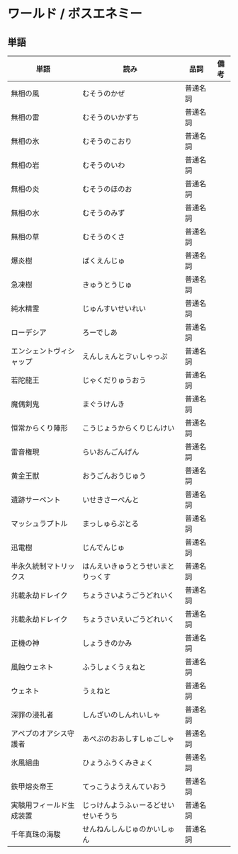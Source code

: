 # ワールド / ボスエネミー

## 単語

|単語|読み|品詞|備考|
|---|---|---|---|
|無相の風|むそうのかぜ|普通名詞||
|無相の雷|むそうのいかずち|普通名詞||
|無相の氷|むそうのこおり|普通名詞||
|無相の岩|むそうのいわ|普通名詞||
|無相の炎|むそうのほのお|普通名詞||
|無相の水|むそうのみず|普通名詞||
|無相の草|むそうのくさ|普通名詞||
|爆炎樹|ばくえんじゅ|普通名詞||
|急凍樹|きゅうとうじゅ|普通名詞||
|純水精霊|じゅんすいせいれい|普通名詞||
|ローデシア|ろーでしあ|普通名詞||
|エンシェントヴィシャップ|えんしぇんとゔぃしゃっぷ|普通名詞||
|若陀龍王|じゃくだりゅうおう|普通名詞||
|魔偶剣鬼|まぐうけんき|普通名詞||
|恒常からくり陣形|こうじょうからくりじんけい|普通名詞||
|雷音権現|らいおんごんげん|普通名詞||
|黄金王獣|おうごんおうじゅう|普通名詞||
|遺跡サーペント|いせきさーぺんと|普通名詞||
|マッシュラプトル|まっしゅらぷとる|普通名詞||
|迅電樹|じんでんじゅ|普通名詞||
|半永久統制マトリックス|はんえいきゅうとうせいまとりっくす|普通名詞||
|兆載永劫ドレイク|ちょうさいようごうどれいく|普通名詞||
|兆載永劫ドレイク|ちょうさいえいごうどれいく|普通名詞||
|正機の神|しょうきのかみ|普通名詞||
|風蝕ウェネト|ふうしょくうぇねと|普通名詞||
|ウェネト|うぇねと|普通名詞||
|深罪の浸礼者|しんざいのしんれいしゃ|普通名詞||
|アペプのオアシス守護者|あぺぷのおあしすしゅごしゃ|普通名詞||
|氷風組曲|ひょうふうくみきょく|普通名詞||
|鉄甲熔炎帝王|てっこうようえんていおう|普通名詞||
|実験用フィールド生成装置|じっけんようふぃーるどせいせいそうち|普通名詞||
|千年真珠の海駿|せんねんしんじゅのかいしゅん|普通名詞||